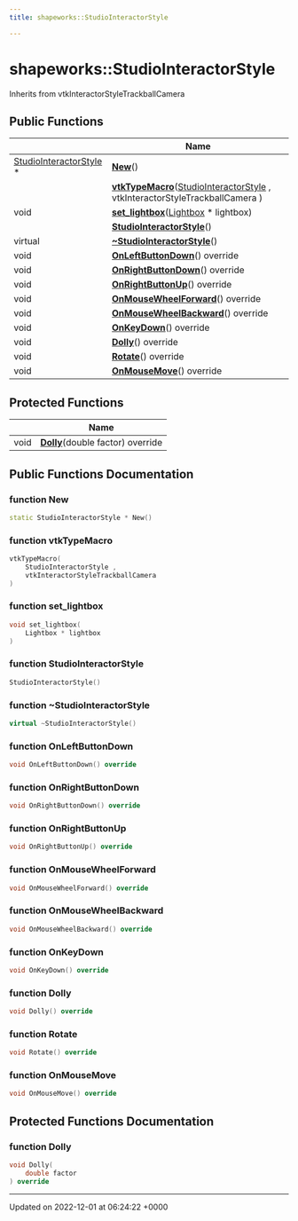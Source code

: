 ```yaml
---
title: shapeworks::StudioInteractorStyle

---
```


# shapeworks::StudioInteractorStyle





Inherits from vtkInteractorStyleTrackballCamera

## Public Functions

|                | Name           |
| -------------- | -------------- |
| [StudioInteractorStyle](../Classes/classshapeworks_1_1StudioInteractorStyle.md) * | **[New](../Classes/classshapeworks_1_1StudioInteractorStyle.md#function-new)**() |
| | **[vtkTypeMacro](../Classes/classshapeworks_1_1StudioInteractorStyle.md#function-vtktypemacro)**([StudioInteractorStyle](../Classes/classshapeworks_1_1StudioInteractorStyle.md) , vtkInteractorStyleTrackballCamera ) |
| void | **[set_lightbox](../Classes/classshapeworks_1_1StudioInteractorStyle.md#function-set-lightbox)**([Lightbox](../Classes/classshapeworks_1_1Lightbox.md) * lightbox) |
| | **[StudioInteractorStyle](../Classes/classshapeworks_1_1StudioInteractorStyle.md#function-studiointeractorstyle)**() |
| virtual | **[~StudioInteractorStyle](../Classes/classshapeworks_1_1StudioInteractorStyle.md#function-~studiointeractorstyle)**() |
| void | **[OnLeftButtonDown](../Classes/classshapeworks_1_1StudioInteractorStyle.md#function-onleftbuttondown)**() override |
| void | **[OnRightButtonDown](../Classes/classshapeworks_1_1StudioInteractorStyle.md#function-onrightbuttondown)**() override |
| void | **[OnRightButtonUp](../Classes/classshapeworks_1_1StudioInteractorStyle.md#function-onrightbuttonup)**() override |
| void | **[OnMouseWheelForward](../Classes/classshapeworks_1_1StudioInteractorStyle.md#function-onmousewheelforward)**() override |
| void | **[OnMouseWheelBackward](../Classes/classshapeworks_1_1StudioInteractorStyle.md#function-onmousewheelbackward)**() override |
| void | **[OnKeyDown](../Classes/classshapeworks_1_1StudioInteractorStyle.md#function-onkeydown)**() override |
| void | **[Dolly](../Classes/classshapeworks_1_1StudioInteractorStyle.md#function-dolly)**() override |
| void | **[Rotate](../Classes/classshapeworks_1_1StudioInteractorStyle.md#function-rotate)**() override |
| void | **[OnMouseMove](../Classes/classshapeworks_1_1StudioInteractorStyle.md#function-onmousemove)**() override |

## Protected Functions

|                | Name           |
| -------------- | -------------- |
| void | **[Dolly](../Classes/classshapeworks_1_1StudioInteractorStyle.md#function-dolly)**(double factor) override |

## Public Functions Documentation

### function New

```cpp
static StudioInteractorStyle * New()
```


### function vtkTypeMacro

```cpp
vtkTypeMacro(
    StudioInteractorStyle ,
    vtkInteractorStyleTrackballCamera 
)
```


### function set_lightbox

```cpp
void set_lightbox(
    Lightbox * lightbox
)
```


### function StudioInteractorStyle

```cpp
StudioInteractorStyle()
```


### function ~StudioInteractorStyle

```cpp
virtual ~StudioInteractorStyle()
```


### function OnLeftButtonDown

```cpp
void OnLeftButtonDown() override
```


### function OnRightButtonDown

```cpp
void OnRightButtonDown() override
```


### function OnRightButtonUp

```cpp
void OnRightButtonUp() override
```


### function OnMouseWheelForward

```cpp
void OnMouseWheelForward() override
```


### function OnMouseWheelBackward

```cpp
void OnMouseWheelBackward() override
```


### function OnKeyDown

```cpp
void OnKeyDown() override
```


### function Dolly

```cpp
void Dolly() override
```


### function Rotate

```cpp
void Rotate() override
```


### function OnMouseMove

```cpp
void OnMouseMove() override
```


## Protected Functions Documentation

### function Dolly

```cpp
void Dolly(
    double factor
) override
```


-------------------------------

Updated on 2022-12-01 at 06:24:22 +0000